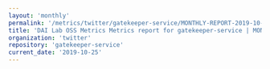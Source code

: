 ```yaml
---
layout: 'monthly'
permalink: '/metrics/twitter/gatekeeper-service/MONTHLY-REPORT-2019-10-25/'
title: 'DAI Lab OSS Metrics Metrics report for gatekeeper-service | MONTHLY-REPORT-2019-10-25'
organization: 'twitter'
repository: 'gatekeeper-service'
current_date: '2019-10-25'
---
```


